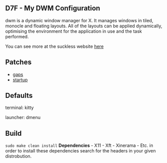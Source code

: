 ## D7F - My DWM Configuration

dwm is a dynamic window manager for X. It manages windows in tiled, monocle and floating layouts. All of the layouts can be applied dynamically, optimising the environment for the application in use and the task performed.

You can see more at the suckless website [here](https://dwm.suckless.org/)

## Patches

- [gaps](https://dwm.suckless.org/patches/fullgaps/)
- [startup](https://dwm.suckless.org/patches/autostart/)

## Defaults

terminal: kitty

launcher: dmenu


## Build
`sudo make clean install`
**Dependencies**
	- X11
	- Xft
	- Xinerama
	- Etc.
in order to install these dependencies search for the headers in your given distrobution.
